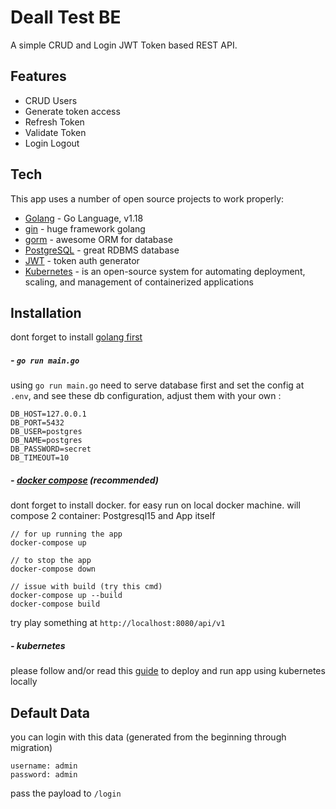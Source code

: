 # Deall Test BE

A simple CRUD and Login JWT Token based REST API.

## Features

- CRUD Users
- Generate token access
- Refresh Token
- Validate Token
- Login Logout


## Tech

This app uses a number of open source projects to work properly:

- [Golang](https://go.dev/) - Go Language, v1.18
- [gin](https://gin-gonic.com/) - huge framework golang
- [gorm](https://gorm.io/) - awesome ORM for database
- [PostgreSQL](https://www.postgresql.org/) - great RDBMS database
- [JWT](https://jwt.io/) - token auth generator
- [Kubernetes](https://kubernetes.io/) - is an open-source system for automating deployment, scaling, and management of containerized applications


## Installation
dont forget to install [golang first](https://go.dev/dl/) 
##### - `go run main.go`
using `go run main.go` need to serve database first and set the config at `.env`, and see these db configuration, adjust them with your own :
```
DB_HOST=127.0.0.1
DB_PORT=5432
DB_USER=postgres
DB_NAME=postgres
DB_PASSWORD=secret
DB_TIMEOUT=10
```

##### - [docker compose](https://docs.docker.com/compose/gettingstarted/) (recommended)
dont forget to install docker. for easy run on local docker machine. will compose 2 container: Postgresql15 and App itself
```
// for up running the app
docker-compose up

// to stop the app
docker-compose down

// issue with build (try this cmd)
docker-compose up --build
docker-compose build
```
try play something at `http://localhost:8080/api/v1`

##### - kubernetes
please follow and/or read this [guide](https://levelup.gitconnected.com/deploying-dockerized-golang-api-on-kubernetes-with-postgresql-mysql-d190e27ac09f) to deploy and run app using kubernetes locally

## Default Data
you can login with this data (generated from the beginning through migration)
```
username: admin
password: admin
```
pass the payload to `/login`
